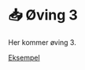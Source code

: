 # 📥 Øving 3

Her kommer øving 3.

[Eksempel](https://github.com/Automating-GIS-processes-II-2023/Exercise-3)